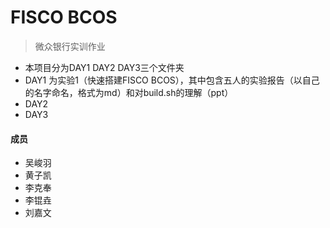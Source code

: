 # FISCO BCOS
> 微众银行实训作业

- 本项目分为DAY1 DAY2 DAY3三个文件夹
- DAY1 为实验1（快速搭建FISCO BCOS），其中包含五人的实验报告（以自己的名字命名，格式为md）和对build.sh的理解（ppt）
- DAY2
- DAY3

#### 成员
- 吴峻羽
- 黄子凯
- 李克奉
- 李锟垚
- 刘嘉文